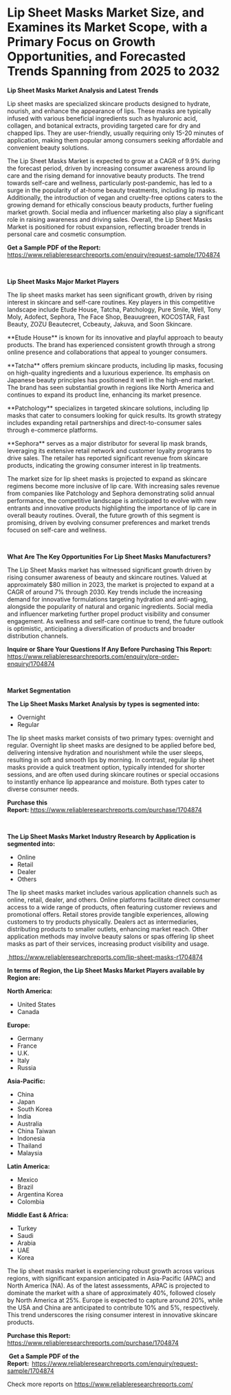 <p><h1>Lip Sheet Masks Market Size, and Examines its Market Scope, with a Primary Focus on Growth Opportunities, and Forecasted Trends Spanning from 2025 to 2032</h1></p><p><strong>Lip Sheet Masks Market Analysis and Latest Trends</strong></p>
<p><p>Lip sheet masks are specialized skincare products designed to hydrate, nourish, and enhance the appearance of lips. These masks are typically infused with various beneficial ingredients such as hyaluronic acid, collagen, and botanical extracts, providing targeted care for dry and chapped lips. They are user-friendly, usually requiring only 15-20 minutes of application, making them popular among consumers seeking affordable and convenient beauty solutions.</p><p>The Lip Sheet Masks Market is expected to grow at a CAGR of 9.9% during the forecast period, driven by increasing consumer awareness around lip care and the rising demand for innovative beauty products. The trend towards self-care and wellness, particularly post-pandemic, has led to a surge in the popularity of at-home beauty treatments, including lip masks. Additionally, the introduction of vegan and cruelty-free options caters to the growing demand for ethically conscious beauty products, further fueling market growth. Social media and influencer marketing also play a significant role in raising awareness and driving sales. Overall, the Lip Sheet Masks Market is positioned for robust expansion, reflecting broader trends in personal care and cosmetic consumption.</p></p>
<p><strong>Get a Sample PDF of the Report:&nbsp;</strong> <a href="https://www.reliableresearchreports.com/enquiry/request-sample/1704874?utm_campaign=1581&utm_medium=2&utm_source=Github&utm_content=ia&utm_term=09012025&utm_id=lip-sheet-masks">https://www.reliableresearchreports.com/enquiry/request-sample/1704874</a></p>
<p>&nbsp;</p>
<p><strong>Lip Sheet Masks Major Market Players</strong></p>
<p><p>The lip sheet masks market has seen significant growth, driven by rising interest in skincare and self-care routines. Key players in this competitive landscape include Etude House, Tatcha, Patchology, Pure Smile, Well, Tony Moly, Adofect, Sephora, The Face Shop, Beauugreen, KOCOSTAR, Fast Beauty, ZOZU Beautecret, Ccbeauty, Jakuva, and Soon Skincare.</p><p>**Etude House** is known for its innovative and playful approach to beauty products. The brand has experienced consistent growth through a strong online presence and collaborations that appeal to younger consumers. </p><p>**Tatcha** offers premium skincare products, including lip masks, focusing on high-quality ingredients and a luxurious experience. Its emphasis on Japanese beauty principles has positioned it well in the high-end market. The brand has seen substantial growth in regions like North America and continues to expand its product line, enhancing its market presence.</p><p>**Patchology** specializes in targeted skincare solutions, including lip masks that cater to consumers looking for quick results. Its growth strategy includes expanding retail partnerships and direct-to-consumer sales through e-commerce platforms.</p><p>**Sephora** serves as a major distributor for several lip mask brands, leveraging its extensive retail network and customer loyalty programs to drive sales. The retailer has reported significant revenue from skincare products, indicating the growing consumer interest in lip treatments.</p><p>The market size for lip sheet masks is projected to expand as skincare regimens become more inclusive of lip care. With increasing sales revenue from companies like Patchology and Sephora demonstrating solid annual performance, the competitive landscape is anticipated to evolve with new entrants and innovative products highlighting the importance of lip care in overall beauty routines. Overall, the future growth of this segment is promising, driven by evolving consumer preferences and market trends focused on self-care and wellness.</p></p>
<p>&nbsp;</p>
<p><strong>What Are The Key Opportunities For Lip Sheet Masks Manufacturers?</strong></p>
<p><p>The Lip Sheet Masks market has witnessed significant growth driven by rising consumer awareness of beauty and skincare routines. Valued at approximately $80 million in 2023, the market is projected to expand at a CAGR of around 7% through 2030. Key trends include the increasing demand for innovative formulations targeting hydration and anti-aging, alongside the popularity of natural and organic ingredients. Social media and influencer marketing further propel product visibility and consumer engagement. As wellness and self-care continue to trend, the future outlook is optimistic, anticipating a diversification of products and broader distribution channels.</p></p>
<p><strong>Inquire or Share Your Questions If Any Before Purchasing This Report:</strong> <a href="https://www.reliableresearchreports.com/enquiry/pre-order-enquiry/1704874?utm_campaign=1581&utm_medium=2&utm_source=Github&utm_content=ia&utm_term=09012025&utm_id=lip-sheet-masks">https://www.reliableresearchreports.com/enquiry/pre-order-enquiry/1704874</a></p>
<p>&nbsp;</p>
<p><strong>Market Segmentation</strong></p>
<p><strong>The Lip Sheet Masks Market Analysis by types is segmented into:</strong></p>
<p><ul><li>Overnight</li><li>Regular</li></ul></p>
<p><p>The lip sheet masks market consists of two primary types: overnight and regular. Overnight lip sheet masks are designed to be applied before bed, delivering intensive hydration and nourishment while the user sleeps, resulting in soft and smooth lips by morning. In contrast, regular lip sheet masks provide a quick treatment option, typically intended for shorter sessions, and are often used during skincare routines or special occasions to instantly enhance lip appearance and moisture. Both types cater to diverse consumer needs.</p></p>
<p><strong>Purchase this Report:&nbsp;</strong><a href="https://www.reliableresearchreports.com/purchase/1704874?utm_campaign=1581&utm_medium=2&utm_source=Github&utm_content=ia&utm_term=09012025&utm_id=lip-sheet-masks">https://www.reliableresearchreports.com/purchase/1704874</a></p>
<p>&nbsp;</p>
<p><strong>The Lip Sheet Masks Market Industry Research by Application is segmented into:</strong></p>
<p><ul><li>Online</li><li>Retail</li><li>Dealer</li><li>Others</li></ul></p>
<p><p>The lip sheet masks market includes various application channels such as online, retail, dealer, and others. Online platforms facilitate direct consumer access to a wide range of products, often featuring customer reviews and promotional offers. Retail stores provide tangible experiences, allowing customers to try products physically. Dealers act as intermediaries, distributing products to smaller outlets, enhancing market reach. Other application methods may involve beauty salons or spas offering lip sheet masks as part of their services, increasing product visibility and usage.</p></p>
<p><a href="https://www.reliableresearchreports.com/lip-sheet-masks-r1704874?utm_campaign=1581&utm_medium=2&utm_source=Github&utm_content=ia&utm_term=09012025&utm_id=lip-sheet-masks">&nbsp;https://www.reliableresearchreports.com/lip-sheet-masks-r1704874</a></p>
<p><strong>In terms of Region, the Lip Sheet Masks Market Players available by Region are:</strong></p>
<p>
    <p> <strong> North America: </strong>
        <ul>
            <li>United States</li>
            <li>Canada</li>
        </ul>
        </p> 
    <p> <strong> Europe: </strong>
        <ul>
            <li>Germany</li>
            <li>France</li>
            <li>U.K.</li>
            <li>Italy</li>
            <li>Russia</li>
        </ul>
        </p> 
    <p> <strong> Asia-Pacific: </strong>
        <ul>
            <li>China</li>
            <li>Japan</li>
            <li>South Korea</li>
            <li>India</li>
            <li>Australia</li>
            <li>China Taiwan</li>
            <li>Indonesia</li>
            <li>Thailand</li>
            <li>Malaysia</li>
        </ul>
        </p> 
    <p> <strong> Latin America: </strong>
        <ul>
            <li>Mexico</li>
            <li>Brazil</li>
            <li>Argentina Korea</li>
            <li>Colombia</li>
        </ul>
        </p> 
    <p> <strong> Middle East & Africa: </strong>
        <ul>
            <li>Turkey</li>
            <li>Saudi</li>
            <li>Arabia</li>
            <li>UAE</li>
            <li>Korea</li>
        </ul>
    </p>
    </p>
<p><p>The lip sheet masks market is experiencing robust growth across various regions, with significant expansion anticipated in Asia-Pacific (APAC) and North America (NA). As of the latest assessments, APAC is projected to dominate the market with a share of approximately 40%, followed closely by North America at 25%. Europe is expected to capture around 20%, while the USA and China are anticipated to contribute 10% and 5%, respectively. This trend underscores the rising consumer interest in innovative skincare products.</p></p>
<p><strong>Purchase this Report: </strong><a href="https://www.reliableresearchreports.com/purchase/1704874?utm_campaign=1581&utm_medium=2&utm_source=Github&utm_content=ia&utm_term=09012025&utm_id=lip-sheet-masks">https://www.reliableresearchreports.com/purchase/1704874</a></p>
<p>&nbsp;<strong>Get a Sample PDF of the Report:&nbsp;&nbsp;</strong><a href="https://www.reliableresearchreports.com/enquiry/request-sample/1704874?utm_campaign=1581&utm_medium=2&utm_source=Github&utm_content=ia&utm_term=09012025&utm_id=lip-sheet-masks">https://www.reliableresearchreports.com/enquiry/request-sample/1704874</a></p>
<p><strong></strong></p>
<p>Check more reports on <a href="https://www.reliableresearchreports.com/?utm_campaign=1581&utm_medium=2&utm_source=Github&utm_content=ia&utm_term=09012025&utm_id=lip-sheet-masks">https://www.reliableresearchreports.com/</a></p>